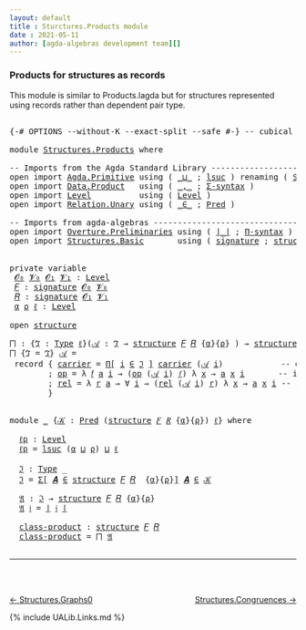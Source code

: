 ```yaml
---
layout: default
title : Sturctures.Products module
date : 2021-05-11
author: [agda-algebras development team][]
---
```


### Products for structures as records

This module is similar to Products.lagda but for structures represented using records rather than
dependent pair type.

<pre class="Agda">

<a id="296" class="Symbol">{-#</a> <a id="300" class="Keyword">OPTIONS</a> <a id="308" class="Pragma">--without-K</a> <a id="320" class="Pragma">--exact-split</a> <a id="334" class="Pragma">--safe</a> <a id="341" class="Symbol">#-}</a> <a id="345" class="Comment">-- cubical #-}</a>

<a id="361" class="Keyword">module</a> <a id="368" href="Structures.Products.html" class="Module">Structures.Products</a> <a id="388" class="Keyword">where</a>

<a id="395" class="Comment">-- Imports from the Agda Standard Library ----------------------------------</a>
<a id="472" class="Keyword">open</a> <a id="477" class="Keyword">import</a> <a id="484" href="Agda.Primitive.html" class="Module">Agda.Primitive</a> <a id="499" class="Keyword">using</a> <a id="505" class="Symbol">(</a> <a id="507" href="Agda.Primitive.html#810" class="Primitive Operator">_⊔_</a> <a id="511" class="Symbol">;</a> <a id="513" href="Agda.Primitive.html#780" class="Primitive">lsuc</a> <a id="518" class="Symbol">)</a> <a id="520" class="Keyword">renaming</a> <a id="529" class="Symbol">(</a> <a id="531" href="Agda.Primitive.html#326" class="Primitive">Set</a> <a id="535" class="Symbol">to</a> <a id="538" class="Primitive">Type</a> <a id="543" class="Symbol">)</a>
<a id="545" class="Keyword">open</a> <a id="550" class="Keyword">import</a> <a id="557" href="Data.Product.html" class="Module">Data.Product</a>   <a id="572" class="Keyword">using</a> <a id="578" class="Symbol">(</a> <a id="580" href="Agda.Builtin.Sigma.html#236" class="InductiveConstructor Operator">_,_</a> <a id="584" class="Symbol">;</a> <a id="586" href="Data.Product.html#916" class="Function">Σ-syntax</a> <a id="595" class="Symbol">)</a>
<a id="597" class="Keyword">open</a> <a id="602" class="Keyword">import</a> <a id="609" href="Level.html" class="Module">Level</a>          <a id="624" class="Keyword">using</a> <a id="630" class="Symbol">(</a> <a id="632" href="Agda.Primitive.html#597" class="Postulate">Level</a> <a id="638" class="Symbol">)</a>
<a id="640" class="Keyword">open</a> <a id="645" class="Keyword">import</a> <a id="652" href="Relation.Unary.html" class="Module">Relation.Unary</a> <a id="667" class="Keyword">using</a> <a id="673" class="Symbol">(</a> <a id="675" href="Relation.Unary.html#1523" class="Function Operator">_∈_</a> <a id="679" class="Symbol">;</a> <a id="681" href="Relation.Unary.html#1101" class="Function">Pred</a> <a id="686" class="Symbol">)</a>

<a id="689" class="Comment">-- Imports from agda-algebras ----------------------------------------------</a>
<a id="766" class="Keyword">open</a> <a id="771" class="Keyword">import</a> <a id="778" href="Overture.Preliminaries.html" class="Module">Overture.Preliminaries</a> <a id="801" class="Keyword">using</a> <a id="807" class="Symbol">(</a> <a id="809" href="Overture.Preliminaries.html#4245" class="Function Operator">∣_∣</a> <a id="813" class="Symbol">;</a> <a id="815" href="Overture.Preliminaries.html#5854" class="Function">Π-syntax</a> <a id="824" class="Symbol">)</a>
<a id="826" class="Keyword">open</a> <a id="831" class="Keyword">import</a> <a id="838" href="Structures.Basic.html" class="Module">Structures.Basic</a>       <a id="861" class="Keyword">using</a> <a id="867" class="Symbol">(</a> <a id="869" href="Structures.Basic.html#1124" class="Record">signature</a> <a id="879" class="Symbol">;</a> <a id="881" href="Structures.Basic.html#1458" class="Record">structure</a> <a id="891" class="Symbol">)</a>


<a id="895" class="Keyword">private</a> <a id="903" class="Keyword">variable</a>
 <a id="913" href="Structures.Products.html#913" class="Generalizable">𝓞₀</a> <a id="916" href="Structures.Products.html#916" class="Generalizable">𝓥₀</a> <a id="919" href="Structures.Products.html#919" class="Generalizable">𝓞₁</a> <a id="922" href="Structures.Products.html#922" class="Generalizable">𝓥₁</a> <a id="925" class="Symbol">:</a> <a id="927" href="Agda.Primitive.html#597" class="Postulate">Level</a>
 <a id="934" href="Structures.Products.html#934" class="Generalizable">𝐹</a> <a id="936" class="Symbol">:</a> <a id="938" href="Structures.Basic.html#1124" class="Record">signature</a> <a id="948" href="Structures.Products.html#913" class="Generalizable">𝓞₀</a> <a id="951" href="Structures.Products.html#916" class="Generalizable">𝓥₀</a>
 <a id="955" href="Structures.Products.html#955" class="Generalizable">𝑅</a> <a id="957" class="Symbol">:</a> <a id="959" href="Structures.Basic.html#1124" class="Record">signature</a> <a id="969" href="Structures.Products.html#919" class="Generalizable">𝓞₁</a> <a id="972" href="Structures.Products.html#922" class="Generalizable">𝓥₁</a>
 <a id="976" href="Structures.Products.html#976" class="Generalizable">α</a> <a id="978" href="Structures.Products.html#978" class="Generalizable">ρ</a> <a id="980" href="Structures.Products.html#980" class="Generalizable">ℓ</a> <a id="982" class="Symbol">:</a> <a id="984" href="Agda.Primitive.html#597" class="Postulate">Level</a>

<a id="991" class="Keyword">open</a> <a id="996" href="Structures.Basic.html#1458" class="Module">structure</a>

<a id="⨅"></a><a id="1007" href="Structures.Products.html#1007" class="Function">⨅</a> <a id="1009" class="Symbol">:</a> <a id="1011" class="Symbol">{</a><a id="1012" href="Structures.Products.html#1012" class="Bound">ℑ</a> <a id="1014" class="Symbol">:</a> <a id="1016" href="Structures.Products.html#538" class="Primitive">Type</a> <a id="1021" href="Structures.Products.html#980" class="Generalizable">ℓ</a><a id="1022" class="Symbol">}(</a><a id="1024" href="Structures.Products.html#1024" class="Bound">𝒜</a> <a id="1026" class="Symbol">:</a> <a id="1028" href="Structures.Products.html#1012" class="Bound">ℑ</a> <a id="1030" class="Symbol">→</a> <a id="1032" href="Structures.Basic.html#1458" class="Record">structure</a> <a id="1042" href="Structures.Products.html#934" class="Generalizable">𝐹</a> <a id="1044" href="Structures.Products.html#955" class="Generalizable">𝑅</a> <a id="1046" class="Symbol">{</a><a id="1047" href="Structures.Products.html#976" class="Generalizable">α</a><a id="1048" class="Symbol">}{</a><a id="1050" href="Structures.Products.html#978" class="Generalizable">ρ</a><a id="1051" class="Symbol">}</a> <a id="1053" class="Symbol">)</a> <a id="1055" class="Symbol">→</a> <a id="1057" href="Structures.Basic.html#1458" class="Record">structure</a> <a id="1067" href="Structures.Products.html#934" class="Generalizable">𝐹</a> <a id="1069" href="Structures.Products.html#955" class="Generalizable">𝑅</a>
<a id="1071" href="Structures.Products.html#1007" class="Function">⨅</a> <a id="1073" class="Symbol">{</a><a id="1074" class="Argument">ℑ</a> <a id="1076" class="Symbol">=</a> <a id="1078" href="Structures.Products.html#1078" class="Bound">ℑ</a><a id="1079" class="Symbol">}</a> <a id="1081" href="Structures.Products.html#1081" class="Bound">𝒜</a> <a id="1083" class="Symbol">=</a>
 <a id="1086" class="Keyword">record</a> <a id="1093" class="Symbol">{</a> <a id="1095" href="Structures.Basic.html#1610" class="Field">carrier</a> <a id="1103" class="Symbol">=</a> <a id="1105" href="Overture.Preliminaries.html#5854" class="Function">Π[</a> <a id="1108" href="Structures.Products.html#1108" class="Bound">i</a> <a id="1110" href="Overture.Preliminaries.html#5854" class="Function">∈</a> <a id="1112" href="Structures.Products.html#1078" class="Bound">ℑ</a> <a id="1114" href="Overture.Preliminaries.html#5854" class="Function">]</a> <a id="1116" href="Structures.Basic.html#1610" class="Field">carrier</a> <a id="1124" class="Symbol">(</a><a id="1125" href="Structures.Products.html#1081" class="Bound">𝒜</a> <a id="1127" href="Structures.Products.html#1108" class="Bound">i</a><a id="1128" class="Symbol">)</a>            <a id="1141" class="Comment">-- domain of the product structure</a>
        <a id="1184" class="Symbol">;</a> <a id="1186" href="Structures.Basic.html#1629" class="Field">op</a> <a id="1189" class="Symbol">=</a> <a id="1191" class="Symbol">λ</a> <a id="1193" href="Structures.Products.html#1193" class="Bound">𝑓</a> <a id="1195" href="Structures.Products.html#1195" class="Bound">a</a> <a id="1197" href="Structures.Products.html#1197" class="Bound">i</a> <a id="1199" class="Symbol">→</a> <a id="1201" class="Symbol">(</a><a id="1202" href="Structures.Basic.html#1629" class="Field">op</a> <a id="1205" class="Symbol">(</a><a id="1206" href="Structures.Products.html#1081" class="Bound">𝒜</a> <a id="1208" href="Structures.Products.html#1197" class="Bound">i</a><a id="1209" class="Symbol">)</a> <a id="1211" href="Structures.Products.html#1193" class="Bound">𝑓</a><a id="1212" class="Symbol">)</a> <a id="1214" class="Symbol">λ</a> <a id="1216" href="Structures.Products.html#1216" class="Bound">x</a> <a id="1218" class="Symbol">→</a> <a id="1220" href="Structures.Products.html#1195" class="Bound">a</a> <a id="1222" href="Structures.Products.html#1216" class="Bound">x</a> <a id="1224" href="Structures.Products.html#1197" class="Bound">i</a>       <a id="1232" class="Comment">-- interpretation of  operations</a>
        <a id="1273" class="Symbol">;</a> <a id="1275" href="Structures.Basic.html#1713" class="Field">rel</a> <a id="1279" class="Symbol">=</a> <a id="1281" class="Symbol">λ</a> <a id="1283" href="Structures.Products.html#1283" class="Bound">r</a> <a id="1285" href="Structures.Products.html#1285" class="Bound">a</a> <a id="1287" class="Symbol">→</a> <a id="1289" class="Symbol">∀</a> <a id="1291" href="Structures.Products.html#1291" class="Bound">i</a> <a id="1293" class="Symbol">→</a> <a id="1295" class="Symbol">(</a><a id="1296" href="Structures.Basic.html#1713" class="Field">rel</a> <a id="1300" class="Symbol">(</a><a id="1301" href="Structures.Products.html#1081" class="Bound">𝒜</a> <a id="1303" href="Structures.Products.html#1291" class="Bound">i</a><a id="1304" class="Symbol">)</a> <a id="1306" href="Structures.Products.html#1283" class="Bound">r</a><a id="1307" class="Symbol">)</a> <a id="1309" class="Symbol">λ</a> <a id="1311" href="Structures.Products.html#1311" class="Bound">x</a> <a id="1313" class="Symbol">→</a> <a id="1315" href="Structures.Products.html#1285" class="Bound">a</a> <a id="1317" href="Structures.Products.html#1311" class="Bound">x</a> <a id="1319" href="Structures.Products.html#1291" class="Bound">i</a> <a id="1321" class="Comment">-- interpretation of relations</a>
        <a id="1360" class="Symbol">}</a>


<a id="1364" class="Keyword">module</a> <a id="1371" href="Structures.Products.html#1371" class="Module">_</a> <a id="1373" class="Symbol">{</a><a id="1374" href="Structures.Products.html#1374" class="Bound">𝒦</a> <a id="1376" class="Symbol">:</a> <a id="1378" href="Relation.Unary.html#1101" class="Function">Pred</a> <a id="1383" class="Symbol">(</a><a id="1384" href="Structures.Basic.html#1458" class="Record">structure</a> <a id="1394" href="Structures.Products.html#934" class="Generalizable">𝐹</a> <a id="1396" href="Structures.Products.html#955" class="Generalizable">𝑅</a> <a id="1398" class="Symbol">{</a><a id="1399" href="Structures.Products.html#976" class="Generalizable">α</a><a id="1400" class="Symbol">}{</a><a id="1402" href="Structures.Products.html#978" class="Generalizable">ρ</a><a id="1403" class="Symbol">})</a> <a id="1406" href="Structures.Products.html#980" class="Generalizable">ℓ</a><a id="1407" class="Symbol">}</a> <a id="1409" class="Keyword">where</a>

  <a id="1418" href="Structures.Products.html#1418" class="Function">ℓp</a> <a id="1421" class="Symbol">:</a> <a id="1423" href="Agda.Primitive.html#597" class="Postulate">Level</a>
  <a id="1431" href="Structures.Products.html#1418" class="Function">ℓp</a> <a id="1434" class="Symbol">=</a> <a id="1436" href="Agda.Primitive.html#780" class="Primitive">lsuc</a> <a id="1441" class="Symbol">(</a><a id="1442" href="Structures.Products.html#1399" class="Bound">α</a> <a id="1444" href="Agda.Primitive.html#810" class="Primitive Operator">⊔</a> <a id="1446" href="Structures.Products.html#1402" class="Bound">ρ</a><a id="1447" class="Symbol">)</a> <a id="1449" href="Agda.Primitive.html#810" class="Primitive Operator">⊔</a> <a id="1451" href="Structures.Products.html#1406" class="Bound">ℓ</a>

  <a id="1456" href="Structures.Products.html#1456" class="Function">ℑ</a> <a id="1458" class="Symbol">:</a> <a id="1460" href="Structures.Products.html#538" class="Primitive">Type</a> <a id="1465" class="Symbol">_</a>
  <a id="1469" href="Structures.Products.html#1456" class="Function">ℑ</a> <a id="1471" class="Symbol">=</a> <a id="1473" href="Data.Product.html#916" class="Function">Σ[</a> <a id="1476" href="Structures.Products.html#1476" class="Bound">𝑨</a> <a id="1478" href="Data.Product.html#916" class="Function">∈</a> <a id="1480" href="Structures.Basic.html#1458" class="Record">structure</a> <a id="1490" href="Structures.Products.html#1394" class="Bound">𝐹</a> <a id="1492" href="Structures.Products.html#1396" class="Bound">𝑅</a>  <a id="1495" class="Symbol">{</a><a id="1496" href="Structures.Products.html#1399" class="Bound">α</a><a id="1497" class="Symbol">}{</a><a id="1499" href="Structures.Products.html#1402" class="Bound">ρ</a><a id="1500" class="Symbol">}</a><a id="1501" href="Data.Product.html#916" class="Function">]</a> <a id="1503" href="Structures.Products.html#1476" class="Bound">𝑨</a> <a id="1505" href="Relation.Unary.html#1523" class="Function Operator">∈</a> <a id="1507" href="Structures.Products.html#1374" class="Bound">𝒦</a>

  <a id="1512" href="Structures.Products.html#1512" class="Function">𝔄</a> <a id="1514" class="Symbol">:</a> <a id="1516" href="Structures.Products.html#1456" class="Function">ℑ</a> <a id="1518" class="Symbol">→</a> <a id="1520" href="Structures.Basic.html#1458" class="Record">structure</a> <a id="1530" href="Structures.Products.html#1394" class="Bound">𝐹</a> <a id="1532" href="Structures.Products.html#1396" class="Bound">𝑅</a> <a id="1534" class="Symbol">{</a><a id="1535" href="Structures.Products.html#1399" class="Bound">α</a><a id="1536" class="Symbol">}{</a><a id="1538" href="Structures.Products.html#1402" class="Bound">ρ</a><a id="1539" class="Symbol">}</a>
  <a id="1543" href="Structures.Products.html#1512" class="Function">𝔄</a> <a id="1545" href="Structures.Products.html#1545" class="Bound">𝔦</a> <a id="1547" class="Symbol">=</a> <a id="1549" href="Overture.Preliminaries.html#4245" class="Function Operator">∣</a> <a id="1551" href="Structures.Products.html#1545" class="Bound">𝔦</a> <a id="1553" href="Overture.Preliminaries.html#4245" class="Function Operator">∣</a>

  <a id="1558" href="Structures.Products.html#1558" class="Function">class-product</a> <a id="1572" class="Symbol">:</a> <a id="1574" href="Structures.Basic.html#1458" class="Record">structure</a> <a id="1584" href="Structures.Products.html#1394" class="Bound">𝐹</a> <a id="1586" href="Structures.Products.html#1396" class="Bound">𝑅</a>
  <a id="1590" href="Structures.Products.html#1558" class="Function">class-product</a> <a id="1604" class="Symbol">=</a> <a id="1606" href="Structures.Products.html#1007" class="Function">⨅</a> <a id="1608" href="Structures.Products.html#1512" class="Function">𝔄</a>

</pre>

--------------------------------

<br>
<br>

[← Structures.Graphs0](Structures.Graphs0.html)
<span style="float:right;">[Structures.Congruences →](Structures.Congruences.html)</span>

{% include UALib.Links.md %}

[agda-algebras development team]: https://github.com/ualib/agda-algebras#the-agda-algebras-development-team
